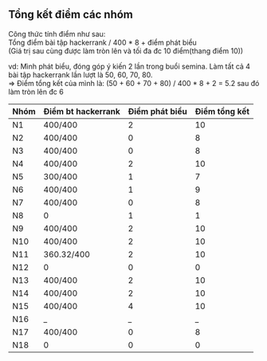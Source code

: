 ## Tổng kết điểm các nhóm

Công thức tính điểm như sau:\
Tổng điểm bài tập hackerrank / 400 * 8 + điểm phát biểu\
(Giá trị sau cùng được làm tròn lên và tối đa đc 10 điểm(thang điểm 10))

vd: Mình phát biểu, đóng góp ý kiến 2 lần trong buổi semina. Làm tất cả 4 bài tập hackerrank lần lượt là 50, 60, 70, 80.\
=> Điểm tổng kết của mình là: (50 + 60 + 70 + 80) / 400 * 8 + 2 = 5.2 sau đó làm tròn lên đc 6

| Nhóm | Điểm bt hackerrank | Điểm phát biểu | Điểm tổng kết |
|------|--------------------|----------------|---------------|
| N1   | 400/400            | 2              | 10            |
| N2   | 400/400            | 0              | 8             |
| N3   | 400/400            | 0              | 8             |
| N4   | 400/400            | 2              | 10            |
| N5   | 300/400            | 1              | 7             |
| N6   | 400/400            | 1              | 9             |
| N7   | 400/400            | 0              | 8             |
| N8   | 0                  | 1              | 1             |
| N9   | 400/400            | 2              | 10            |
| N10  | 400/400            | 2              | 10            |
| N11  | 360.32/400         | 2              | 10            |
| N12  | 0                  | 0              | 0             |
| N13  | 400/400            | 2              | 10            |
| N14  | 400/400            | 2              | 10            |
| N15  | 400/400            | 4              | 10            |
| N16  | _                  |              _ |             _ |
| N17  | 400/400            | 0              | 8             |
| N18  | 0                  | 0              | 0             |
